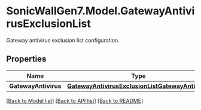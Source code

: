 # SonicWallGen7.Model.GatewayAntivirusExclusionList
Gateway antivirus exclusion list configuration.

## Properties

Name | Type | Description | Notes
------------ | ------------- | ------------- | -------------
**GatewayAntivirus** | [**GatewayAntivirusExclusionListGatewayAntivirus**](GatewayAntivirusExclusionListGatewayAntivirus.md) |  | [optional] 

[[Back to Model list]](../README.md#documentation-for-models) [[Back to API list]](../README.md#documentation-for-api-endpoints) [[Back to README]](../README.md)

